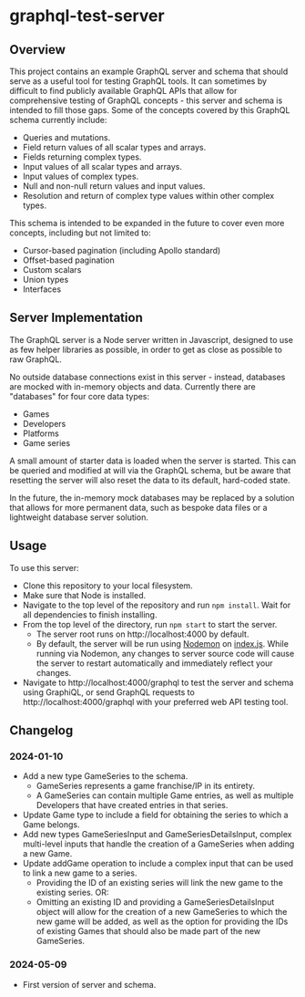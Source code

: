 # graphql-test-server

## Overview

This project contains an example GraphQL server and schema that should serve as a useful tool for testing GraphQL tools. It can sometimes by difficult to find publicly available GraphQL APIs that allow for comprehensive testing of GraphQL concepts - this server and schema is intended to fill those gaps. Some of the concepts covered by this GraphQL schema currently include:

- Queries and mutations.
- Field return values of all scalar types and arrays.
- Fields returning complex types.
- Input values of all scalar types and arrays.
- Input values of complex types.
- Null and non-null return values and input values.
- Resolution and return of complex type values within other complex types.

This schema is intended to be expanded in the future to cover even more concepts, including but not limited to:

- Cursor-based pagination (including Apollo standard)
- Offset-based pagination
- Custom scalars
- Union types
- Interfaces

## Server Implementation

The GraphQL server is a Node server written in Javascript, designed to use as few helper libraries as possible, in order to get as close as possible to raw GraphQL.

No outside database connections exist in this server - instead, databases are mocked with in-memory objects and data. Currently there are "databases" for four core data types:
- Games
- Developers
- Platforms
- Game series

 A small amount of starter data is loaded when the server is started. This can be queried and modified at will via the GraphQL schema, but be aware that resetting the server will also reset the data to its default, hard-coded state.

 In the future, the in-memory mock databases may be replaced by a solution that allows for more permanent data, such as bespoke data files or a lightweight database server solution.

## Usage

To use this server:

- Clone this repository to your local filesystem.
- Make sure that Node is installed.
- Navigate to the top level of the repository and run `npm install`. Wait for all dependencies to finish installing.
- From the top level of the directory, run `npm start` to start the server.
  - The server root runs on http://localhost:4000 by default.
  - By default, the server will be run using [Nodemon](https://nodemon.io/) on [index.js](./index.js). While running via Nodemon, any changes to server source code will cause the server to restart automatically and immediately reflect your changes.
- Navigate to http://localhost:4000/graphql to test the server and schema using GraphiQL, or send GraphQL requests to http://localhost:4000/graphql with your preferred web API testing tool.

## Changelog

### 2024-01-10

- Add a new type GameSeries to the schema.
  - GameSeries represents a game franchise/IP in its entirety.
  - A GameSeries can contain multiple Game entries, as well as multiple Developers that have created entries in that series.
- Update Game type to include a field for obtaining the series to which a Game belongs.
- Add new types GameSeriesInput and GameSeriesDetailsInput, complex multi-level inputs that handle the creation of a GameSeries when adding a new Game.
- Update addGame operation to include a complex input that can be used to link a new game to a series.
  - Providing the ID of an existing series will link the new game to the existing series. OR:
  - Omitting an existing ID and providing a GameSeriesDetailsInput object will allow for the creation of a new GameSeries to which the new game will be added, as well as the option for providing the IDs of existing Games that should also be made part of the new GameSeries.

### 2024-05-09

- First version of server and schema.